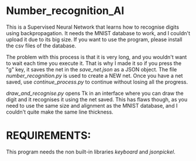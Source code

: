 # Number_recognition_AI

This is a Supervised Neural Network that learns how to recognise digits using backpropagation. It needs the MNIST database to work, and I couldn't upload it due to its big size. If you want to use the program, please install the csv files of the database.

The problem with this process is that it is very long, and you wouldn't want to wait each time you execute it. That is why I made it so if you press the "g" key, it saves the net in the *save_net.json* as a JSON object. The file *number_recognition.py* is used to create a NEW net. Once you have a net saved, use *continue_process.py* to continue without losing all the progress.

*draw_and_recognise.py* opens Tk in an interface where you can draw the digit and it recognises it using the net saved. This has flaws though, as you need to use the same size and alignment as the MNIST database, and I couldn't quite make the same line thickness.

# REQUIREMENTS:
This program needs the non built-in libraries *keyboard* and *jsonpickel*.
